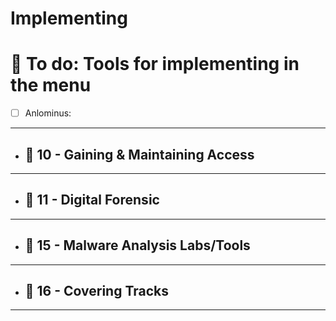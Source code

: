 # Implementing


# 📜 To do: Tools for implementing in the menu
- [ ] Anlominus:

---

  - ## 🔸 10 - Gaining & Maintaining Access

---

  - ## 🔸 11 - Digital Forensic

---

  - ## 🔸 15 - Malware Analysis Labs/Tools

---

  - ## 🔸 16 - Covering Tracks

---

